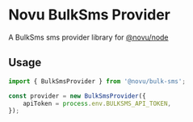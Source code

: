 # Novu BulkSms Provider

A BulkSms sms provider library for [@novu/node](https://github.com/novuhq/novu)

## Usage

```javascript
import { BulkSmsProvider } from '@novu/bulk-sms';

const provider = new BulkSmsProvider({
    apiToken = process.env.BULKSMS_API_TOKEN,
});
 ```

